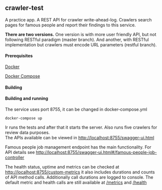 ## crawler-test
A practice app. A REST API for crawler write-ahead-log. Crawlers search pages for famous people and report their findings to this service.

**There are two versions.** One version is with more user friendly API, but not following RESTful paradigm (master branch). 
And another, with RESTful implementation but crawlers must encode URL parameters (restful branch).     
#### Prerequisites
[Docker](https://www.docker.com/)

[Docker Compose](https://docs.docker.com/compose/)
#### Building

#### Building and running
The service uses port 8755, it can be changed in docker-compose.yml

```docker-compose up```

Ir runs the tests and after that it starts the server. Also runs five crawlers for review data purposes.  
The APIs available can be viewed in [http://localhost:8755/swagger-ui.html](http://localhost:8755/swagger-ui.html)
  
Famous people job management endpoint has the main functionality. For API details see 
[http://localhost:8755/swagger-ui.html#/famous-people-job-controller](http://localhost:8755/swagger-ui.html#/famous-people-job-controller) 

The health status, uptime and metrics can be checked at [http://localhost:8755/custom-metrics](http://localhost:8755/custom-metrics)
it also includes durations and counts of API method calls. Additionally call durations are logged to console. 
The default metric and health calls are still available at [/metrics](http://localhost:8755/metrics) and [/health](http://localhost:8755/health)
